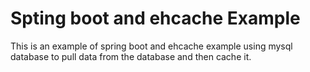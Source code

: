 # Spting boot and ehcache Example
This is an example of spring boot and ehcache example using mysql database to pull data from the database and then cache it.
